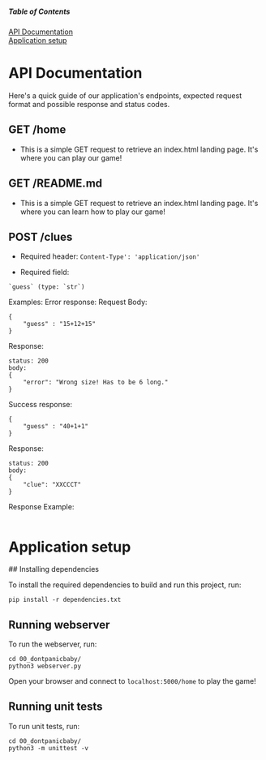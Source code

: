 ##### Table of Contents  
[API Documentation](#docs)  
[Application setup](#setup)  


<a name="docs"></a>
# API Documentation

Here's a quick guide of our application's endpoints, expected request format and possible response and status codes.


## GET /home
- This is a simple GET request to retrieve an index.html landing page. It's where you can play our game!

## GET /README.md
- This is a simple GET request to retrieve an index.html landing page. It's where you can learn how to play our game!

## POST /clues
- Required header:
```Content-Type': 'application/json'```

- Required field:
```
`guess` (type: `str`)
```

Examples:
Error response:
Request Body:
```
{
	"guess" : "15+12+15"
}
```
Response:
```
status: 200
body:
{
	"error": "Wrong size! Has to be 6 long."
}
```

Success response:
```
{
	"guess" : "40+1+1"
}
```
Response:
```
status: 200
body:
{
	"clue": "XXCCCT"
}
```


Response Example:
```

```


<a name="setup"></a>
# Application setup
  </a>
## Installing dependencies

To install the required dependencies to build and run this project, run:

```
pip install -r dependencies.txt
```

## Running webserver

To run the webserver, run:

```
cd 00_dontpanicbaby/
python3 webserver.py
```

Open your browser and connect to `localhost:5000/home` to play the game!

## Running unit tests

To run unit tests, run:

```
cd 00_dontpanicbaby/
python3 -m unittest -v
```
